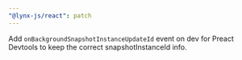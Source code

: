 ```yaml
---
"@lynx-js/react": patch
---
```


Add `onBackgroundSnapshotInstanceUpdateId` event on dev for Preact Devtools to keep the correct snapshotInstanceId info.

